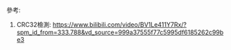 參考:
1. CRC32檢測: https://www.bilibili.com/video/BV1Le411Y7Rx/?spm_id_from=333.788&vd_source=999a37555f77c5995df6185262c99be3
